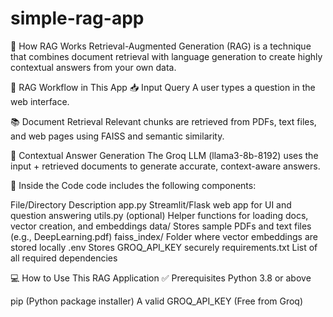 ﻿# simple-rag-app

🧠 How RAG Works
Retrieval-Augmented Generation (RAG) is a technique that combines document retrieval with language generation to create highly contextual answers from your own data.

🔄 RAG Workflow in This App
📥 Input Query
A user types a question in the web interface.

📚 Document Retrieval
Relevant chunks are retrieved from PDFs, text files, and web pages using FAISS and semantic similarity.

🧠 Contextual Answer Generation
The Groq LLM (llama3-8b-8192) uses the input + retrieved documents to generate accurate, context-aware answers.

🧩 Inside the Code
code includes the following components:

File/Directory	Description
app.py	Streamlit/Flask web app for UI and question answering
utils.py (optional)	Helper functions for loading docs, vector creation, and embeddings
data/	Stores sample PDFs and text files (e.g., DeepLearning.pdf)
faiss_index/	Folder where vector embeddings are stored locally
.env	Stores GROQ_API_KEY securely
requirements.txt	List of all required dependencies

💻 How to Use This RAG Application
✅ Prerequisites
Python 3.8 or above

pip (Python package installer)
A valid GROQ_API_KEY (Free from Groq)

